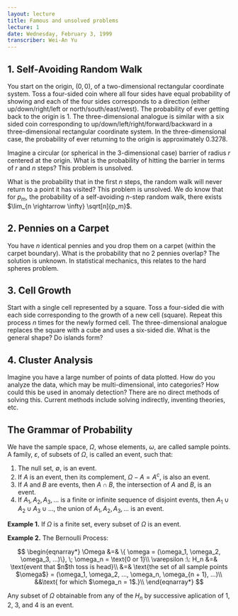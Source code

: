 ```yaml
---
layout: lecture
title: Famous and unsolved problems
lecture: 1
date: Wednesday, February 3, 1999
transcriber: Wei-An Yu
---
```


1\. Self-Avoiding Random Walk
----------------------------

You start on the origin, $(0, 0)$, of a two-dimensional rectangular
coordinate system.  Toss a four-sided coin where all four sides have
equal probability of showing and each of the four sides corresponds to
a direction (either up/down/right/left or north/south/east/west).  The
probability of ever getting back to the origin is 1.  The
three-dimensional analogue is similar with a six sided coin
corresponding to up/down/left/right/forward/backward in a
three-dimensional rectangular coordinate system.  In the
three-dimensional case, the probability of ever returning to the
origin is approximately 0.3278.

Imagine a circular (or spherical in the 3-dimensional case) barrier of
radius $r$ centered at the origin.  What is the probability of hitting
the barrier in terms of $r$ and $n$ steps?  This problem is unsolved.

What is the probability that in the first $n$ steps, the random walk
will never return to a point it has visited?  This problem is
unsolved.  We do know that for $p_m$, the probability of a
self-avoiding $n$-step random walk, there exists $\lim_{n \rightarrow
\infty} \sqrt[n]{p_m}$.

2\. Pennies on a Carpet
----------------------

You have $n$ identical pennies and you drop them on a carpet (within
the carpet boundary).  What is the probability that no 2 pennies
overlap?  The solution is unknown.  In statistical mechanics, this
relates to the hard spheres problem.

3\. Cell Growth
--------------

Start with a single cell represented by a square.  Toss a four-sided
die with each side corresponding to the growth of a new cell (square).
Repeat this process $n$ times for the newly formed cell.  The
three-dimensional analogue replaces the square with a cube and uses a
six-sided die.  What is the general shape?  Do islands form?

4\. Cluster Analysis
-------------------

Imagine you have a large number of points of data plotted.  How do you
analyze the data, which may be multi-dimensional, into categories?
How could this be used in anomaly detection?  There are no direct
methods of solving this.  Current methods include solving indirectly,
inventing theories, etc.

The Grammar of Probability
--------------------------

We have the sample space, $\Omega$, whose elements, $\omega$, are
called sample points.  A family, $\varepsilon$, of subsets of
$\Omega$, is called an event, such that:

1. The null set, $\emptyset$, is an event.
2. If $A$ is an event, then its complement, $\Omega - A = A^c$, is
also an event.
3. If $A$ and $B$ are events, then $A \cap B$, the intersection of $A$
and $B$, is an event.
4. If $A_1, A_2, A_3, ...$ is a finite or infinite sequence of
disjoint events, then $A_1 \cup A_2 \cup A_3 \cup ...$, the union of
$A_1, A_2, A_3, ...$ is an event.

**Example 1.** If $\Omega$ is a finite set, every subset of $\Omega$ is an event.

**Example 2.** The Bernoulli Process:

$$
\begin{eqnarray*}
\Omega &=& \{ \omega = (\omega_1, \omega_2, \omega_3, ...)\}, \; \omega_n = \text{0 or 1}\\
\varepsilon :\: H_n &=& \text{event that $n$th toss is head}\\
&=& \text{the set of all sample points $\omega$} = (\omega_1, \omega_2, ..., \omega_n, \omega_{n + 1}, ...)\\
&&\text{ for which $\omega_n = 1$.}\\
\end{eqnarray*}
$$



Any subset of $\Omega$ obtainable from any of the $H_n$ by successive
aplication of 1, 2, 3, and 4 is an event.
